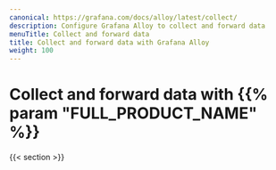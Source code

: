 ```yaml
---
canonical: https://grafana.com/docs/alloy/latest/collect/
description: Configure Grafana Alloy to collect and forward data
menuTitle: Collect and forward data
title: Collect and forward data with Grafana Alloy
weight: 100
---
```


# Collect and forward data with {{% param "FULL_PRODUCT_NAME" %}}

{{< section >}}
